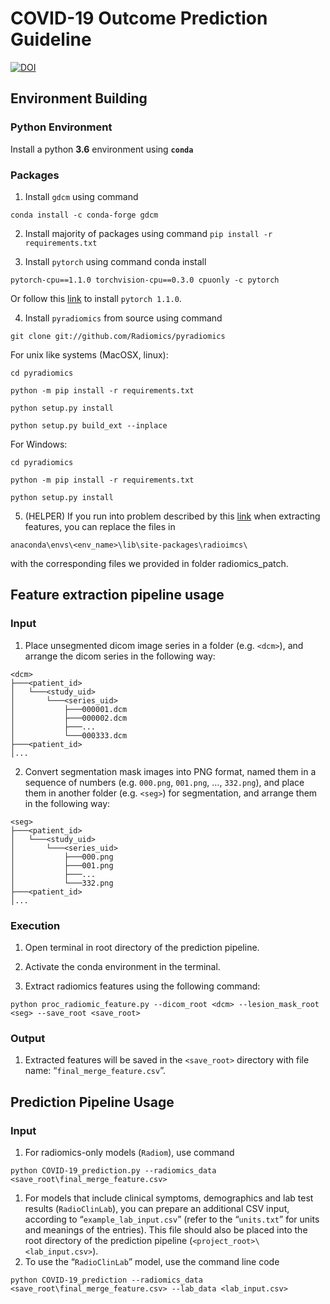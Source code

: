 # **COVID-19 Outcome Prediction Guideline**

<a href="https://zenodo.org/badge/latestdoi/280965640"><img src="https://zenodo.org/badge/280965640.svg" alt="DOI"></a>

## Environment Building

### Python Environment

Install a python **3.6** environment using **`conda`**

### Packages

1. Install `gdcm` using command 

```shell
conda install -c conda-forge gdcm
```

2. Install majority of packages using command `pip install -r requirements.txt`

3. Install `pytorch` using command conda install 

```
pytorch-cpu==1.1.0 torchvision-cpu==0.3.0 cpuonly -c pytorch
```

Or follow this [link](https://pytorch.org/get-started/previous-versions/#conda-4) to install `pytorch 1.1.0`.

4. Install `pyradiomics` from source using command 

```shell
git clone git://github.com/Radiomics/pyradiomics
```

For unix like systems (MacOSX, linux):

```shell
cd pyradiomics

python -m pip install -r requirements.txt

python setup.py install

python setup.py build_ext --inplace
```

For Windows:

```shell
cd pyradiomics

python -m pip install -r requirements.txt

python setup.py install
```

5. (HELPER) If you run into problem described by this [link](https://github.com/Radiomics/pyradiomics/issues/592) when extracting features, you can replace the files in 

```shell
anaconda\envs\<env_name>\lib\site-packages\radioimcs\
```

 with the corresponding files we provided in folder radiomics_patch.

## Feature extraction pipeline usage

### Input

1. Place unsegmented dicom image series in a folder (e.g. `<dcm>`), and arrange the dicom series in the following way:

```shell
<dcm>
├───<patient_id>
│   └───<study_uid>
│       └───<series_uid>
│           ├───000001.dcm
│    		├───000002.dcm
│    		├───...
│    		└───000333.dcm
├───<patient_id>
│...
```



2. Convert segmentation mask images into PNG format, named them in a sequence of     numbers (e.g. `000.png`, `001.png`, …, `332.png`), and place them in another folder (e.g. `<seg>`) for segmentation, and arrange them in the following way:

```shell
<seg>
├───<patient_id>
│   └───<study_uid>
│       └───<series_uid>
│           ├───000.png
│    		├───001.png
│    		├───...
│    		└───332.png
├───<patient_id>
│...
```

### Execution

1. Open terminal in root directory of the prediction pipeline.

2. Activate the conda environment in the terminal.

3. Extract radiomics features using the following command:

```shell
python proc_radiomic_feature.py --dicom_root <dcm> --lesion_mask_root <seg> --save_root <save_root>
```



### Output

1. Extracted features will be saved in the `<save_root>` directory with file name: “`final_merge_feature.csv`”.

## Prediction Pipeline Usage

### Input

1. For radiomics-only models (`Radiom`), use command 

```shell
python COVID-19_prediction.py --radiomics_data <save_root\final_merge_feature.csv>
```

1. For models that include clinical symptoms, demographics and lab test results     (`RadioClinLab`), you can prepare an additional CSV input, according to “`example_lab_input.csv`” (refer to the “`units.txt`” for units and meanings of the entries). This file should also be placed into the root directory of the prediction pipeline (`<project_root>\<lab_input.csv>`).
2. To use the “`RadioClinLab`” model, use the command line code

```shell
python COVID-19_prediction --radiomics_data <save_root\final_merge_feature.csv> --lab_data <lab_input.csv>
```

